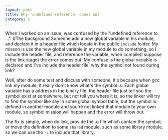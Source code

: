 ```yaml
---
layout: post
title: Why 'undefined reference' comes out
category: C
---
```

When I worked on an issue, was confused by the "undefined reference to ...".
#The background
Someone add a new global variable in his module, and declare it in a header file which locate in the public `include` folder. My misson is use the new global variable in my module to do something, so I include the header file, and reference the variable, when compile(I suppose is the link stage) the error comes out. My confuse is the global variable is declared and I've include the header file, why the symbol not found during link?

Well, after do some test and discuss with someone, it's because when gcc link my module, it really don't know what's the symbol is. Each global variable has a address in the binary file, the header file just tell you the symbol exist at somewhere, but not tell you where it is, so the linker will try to find the symbol like say in some global symbol table, but the symbol is defined in another module and you're not linked that module to your own module, so symbol mission will happen and the error will throw out.

The fix is simple, when do link, provide the .o file which contain the symbol; or move the definition to some `shared` module, such as some library module, so we can use the `-L` to include that library. 

